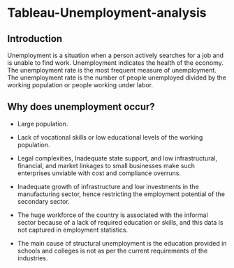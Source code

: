 # Tableau-Unemployment-analysis
## Introduction

Unemployment is a situation when a person actively searches for a job and is unable to find work. Unemployment indicates the health of the economy.
The unemployment rate is the most frequent measure of unemployment. The unemployment rate is the number of people unemployed divided by the working population or people working under labor.

## Why does unemployment occur?

- Large population.

- Lack of vocational skills or low educational levels of the working population.

- Legal complexities, Inadequate state support, and low infrastructural, financial, and market linkages to small businesses make such enterprises unviable with cost and compliance overruns.

- Inadequate growth of infrastructure and low investments in the manufacturing sector, hence restricting the employment potential of the secondary sector.

- The huge workforce of the country is associated with the informal sector because of a lack of required education or skills, and this data is not captured in employment statistics.

- The main cause of structural unemployment is the education provided in schools and colleges is not as per the current requirements of the industries.
